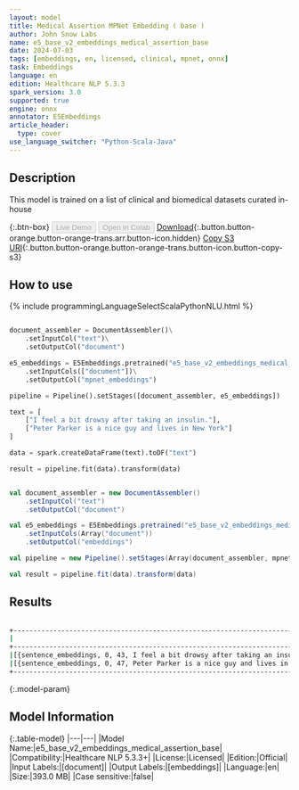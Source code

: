 ```yaml
---
layout: model
title: Medical Assertion MPNet Embedding ( base )
author: John Snow Labs
name: e5_base_v2_embeddings_medical_assertion_base
date: 2024-07-03
tags: [embeddings, en, licensed, clinical, mpnet, onnx]
task: Embeddings
language: en
edition: Healthcare NLP 5.3.3
spark_version: 3.0
supported: true
engine: onnx
annotator: E5Embeddings
article_header:
  type: cover
use_language_switcher: "Python-Scala-Java"
---
```


## Description

This model is trained on a list of clinical and biomedical datasets curated in-house

{:.btn-box}
<button class="button button-orange" disabled>Live Demo</button>
<button class="button button-orange" disabled>Open in Colab</button>
[Download](https://s3.amazonaws.com/auxdata.johnsnowlabs.com/clinical/models/e5_base_v2_embeddings_medical_assertion_base_en_5.3.3_3.0_1720001190877.zip){:.button.button-orange.button-orange-trans.arr.button-icon.hidden}
[Copy S3 URI](s3://auxdata.johnsnowlabs.com/clinical/models/e5_base_v2_embeddings_medical_assertion_base_en_5.3.3_3.0_1720001190877.zip){:.button.button-orange.button-orange-trans.button-icon.button-copy-s3}

## How to use



<div class="tabs-box" markdown="1">
{% include programmingLanguageSelectScalaPythonNLU.html %}
  
```python

document_assembler = DocumentAssembler()\
    .setInputCol("text")\
    .setOutputCol("document")

e5_embeddings = E5Embeddings.pretrained("e5_base_v2_embeddings_medical_assertion_base", "en", "clinical/models")\
    .setInputCols(["document"])\
    .setOutputCol("mpnet_embeddings")

pipeline = Pipeline().setStages([document_assembler, e5_embeddings])

text = [
    ["I feel a bit drowsy after taking an insulin."],
    ["Peter Parker is a nice guy and lives in New York"]
]

data = spark.createDataFrame(text).toDF("text")

result = pipeline.fit(data).transform(data)

```
```scala

val document_assembler = new DocumentAssembler()
    .setInputCol("text")
    .setOutputCol("document")

val e5_embeddings = E5Embeddings.pretrained("e5_base_v2_embeddings_medical_assertion_base", "en", "clinical/models")
    .setInputCols(Array("document"))
    .setOutputCol("embeddings")

val pipeline = new Pipeline().setStages(Array(document_assembler, mpnet_embedding))

val result = pipeline.fit(data).transform(data)

```
</div>

## Results

```bash

+--------------------------------------------------------------------------------------------------------------------------------------------------------------------------------------------------------+
|                                                                                                                                                                                              embeddings|
+--------------------------------------------------------------------------------------------------------------------------------------------------------------------------------------------------------+
|[{sentence_embeddings, 0, 43, I feel a bit drowsy after taking an insulin., {sentence -> 0}, [-0.010884863, 0.007896974, 0.03736705, -0.057596024, 0.028397387, -9.937644E-4, -0.06973768, -0.0125734...|
|[{sentence_embeddings, 0, 47, Peter Parker is a nice guy and lives in New York, {sentence -> 0}, [0.108221725, 0.050705638, 0.025993714, 0.04520446, -0.018801026, -0.01583123, 0.020007214, 0.036804...|
+--------------------------------------------------------------------------------------------------------------------------------------------------------------------------------------------------------+

```

{:.model-param}
## Model Information

{:.table-model}
|---|---|
|Model Name:|e5_base_v2_embeddings_medical_assertion_base|
|Compatibility:|Healthcare NLP 5.3.3+|
|License:|Licensed|
|Edition:|Official|
|Input Labels:|[document]|
|Output Labels:|[embeddings]|
|Language:|en|
|Size:|393.0 MB|
|Case sensitive:|false|

